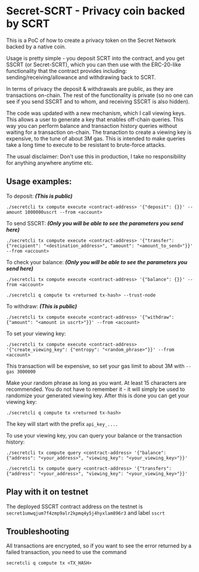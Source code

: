 # Secret-SCRT - Privacy coin backed by SCRT

This is a PoC of how to create a privacy token on the Secret Network backed by a native coin.

Usage is pretty simple - you deposit SCRT into the contract, and you get SSCRT (or Secret-SCRT), which you can then use with the ERC-20-like functionality that the contract provides including: sending/receiving/allowance and withdrawing back to SCRT. 

In terms of privacy the deposit & withdrawals are public, as they are transactions on-chain. The rest of the functionality is private (so no one can see if you send SSCRT and to whom, and receiving SSCRT is also hidden). 

The code was updated with a new mechanism, which I call viewing keys. This allows a user to generate a key that enables off-chain queries. This way you can perform balance and transaction history queries without waiting for a transaction on-chain. The tranaction to create a viewing key is expensive, to the tune of about 3M gas. This is intended to make queries take a long time to execute to be resistant to brute-force attacks.

The usual disclaimer: Don't use this in production, I take no responsibility for anything anywhere anytime etc.

## Usage examples:

To deposit: ***(This is public)***

```./secretcli tx compute execute <contract-address> '{"deposit": {}}' --amount 1000000uscrt --from <account>``` 

To send SSCRT: ***(Only you will be able to see the parameters you send here)***

```./secretcli tx compute execute <contract-address> '{"transfer": {"recipient": "<destination_address>", "amount": "<amount_to_send>"}}' --from <account>```

To check your balance: ***(Only you will be able to see the parameters you send here)***

```./secretcli tx compute execute <contract-address> '{"balance": {}}' --from <account>```

```./secretcli q compute tx <returned tx-hash> --trust-node```

To withdraw: ***(This is public)***

```./secretcli tx compute execute <contract-address> '{"withdraw": {"amount": "<amount in uscrt>"}}' --from <account>```

To set your viewing key: 

```./secretcli tx compute execute <contract-address> '{"create_viewing_key": {"entropy": "<random_phrase>"}}' --from <account>```

This transaction will be expensive, so set your gas limit to about 3M with `--gas 3000000`

Make your random phrase as long as you want. At least 15 characters are recommended. You do not have to remember it - it will simply be used to randomize your generated viewing key. After this is done you can get your viewing key:

```./secretcli q compute tx <returned tx-hash>```

The key will start with the prefix `api_key_....`

To use your viewing key, you can query your balance or the transaction history:

```./secretcli tx compute query <contract-address> '{"balance": {"address": "<your_address>", "viewing_key": "<your_viewing_key>"}}'```

```./secretcli tx compute query <contract-address> '{"transfers": {"address": "<your_address>", "viewing_key": "<your_viewing_key>"}}'```

## Play with it on testnet

The deployed SSCRT contract address on the testnet is `secret1umwqjum7f4zmp9alr2kpmq4y5j4hyxlam896r3` and label `sscrt`

## Troubleshooting 

All transactions are encrypted, so if you want to see the error returned by a failed transaction, you need to use the command

`secretcli q compute tx <TX_HASH>`
